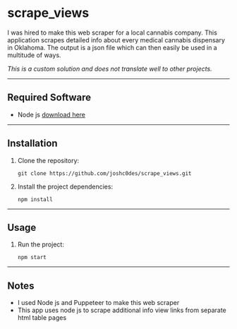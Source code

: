 # scrape_views
I was hired to make this web scraper for a local cannabis company. This application 
scrapes detailed info about every medical cannabis dispensary in Oklahoma. The 
output is a json file which can then easily be used in a multitude of ways. 

*This is a custom
solution and does not translate well to other projects.*

---

## Required Software
- Node js [download here](https://nodejs.org/en/download)

---

## Installation
1. Clone the repository: 

   ```
   git clone https://github.com/joshc0des/scrape_views.git
   ```
2. Install the project dependencies: 

   ```
   npm install
   ```

---

## Usage
1. Run the project:

   ```
   npm start
   ```

---

## Notes
- I used Node js and Puppeteer to make this web scraper
- This app uses node js to scrape additional info view links from separate html table pages